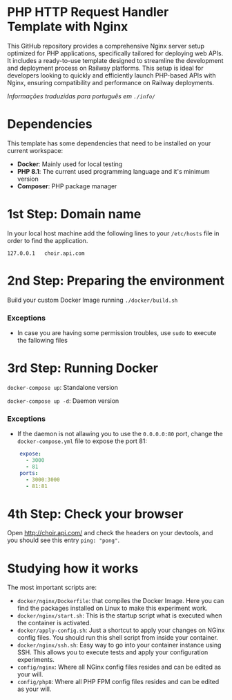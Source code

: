 # PHP HTTP Request Handler Template with Nginx
This GitHub repository provides a comprehensive Nginx server setup optimized for PHP applications, specifically tailored for deploying web APIs. It includes a ready-to-use template designed to streamline the development and deployment process on Railway platforms. This setup is ideal for developers looking to quickly and efficiently launch PHP-based APIs with Nginx, ensuring compatibility and performance on Railway deployments.

*Informações traduzidas para português em `./info/`*

# Dependencies
This template has some dependencies that need to be installed on your current workspace:
- **Docker**: Mainly used for local testing
- **PHP 8.1**: The current used programming language and it's minimum version
- **Composer**: PHP package manager

# 1st Step: Domain name
In your local host machine add the following lines to your `/etc/hosts` file in order to find the application.
```
127.0.0.1   choir.api.com
```

# 2nd Step: Preparing the environment
Build your custom Docker Image running `./docker/build.sh`

### Exceptions
- In case you are having some permission troubles, use `sudo` to execute the fallowing files


# 3rd Step: Running Docker
`docker-compose up`: Standalone version

`docker-compose up -d`: Daemon version

### Exceptions
- If the daemon is not allawing you to use the `0.0.0.0:80` port, change the `docker-compose.yml` file to expose the port 81:
```yml
    expose:
      - 3000
      - 81
    ports:
      - 3000:3000
      - 81:81
```

# 4th Step: Check your browser
Open http://choir.api.com/ and check the headers on your devtools, and you should see this entry `ping: "pong"`.

# Studying how it works
The most important scripts are:
- `docker/nginx/Dockerfile`: that compiles the Docker Image. Here you can find the packages installed on Linux to make
  this experiment work.
- `docker/nginx/start.sh`: This is the startup script what is executed when the container is activated.
- `docker/apply-config.sh`: Just a shortcut to apply your changes on NGinx config files. You should run this shell script
  from inside your container.
- `docker/nginx/ssh.sh`: Easy way to go into your container instance using SSH. This allows you to execute tests and apply
  your configuration experiments.
- `config/nginx`: Where all NGinx config files resides and can be edited as your will.
- `config/php8`: Where all PHP FPM config files resides and can be edited as your will.
